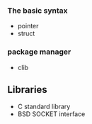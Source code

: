 ### The basic syntax

- pointer
- struct



### package manager

- clib



## Libraries

- C standard library
- BSD SOCKET interface
